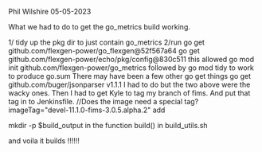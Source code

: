 Phil Wilshire
05-05-2023


What we had to do to get the go_metrics build working.


1/ tidy up the pkg dir to just contain go_metrics
2/run
    go get github.com/flexgen-power/go_flexgen@52f567a64
    go get github.com/flexgen-power/echo/pkg/config@830c511
   this allowed
go mod init github.com/flexgen-power/go_metrics
   followed by
go mod tidy
 to work to produce
go.sum
   There may have been a few other go get things 
go get github.com/buger/jsonparser v1.1.1
   I had to do but the two above were the wacky ones.
   Then I had to get Kyle to tag my branch of fims.
   And put that tag in to Jenkinsfile.
   //Does the image need a special tag?
    imageTag="devel-11.1.0-fims-3.0.5.alpha.2"
add

mkdir -p $build_output
in the function build() in build_utils.sh


and voila it builds !!!!!!